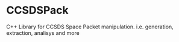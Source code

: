 # CCSDSPack
C++ Library for CCSDS Space Packet manipulation. i.e. generation, extraction, analisys and more
